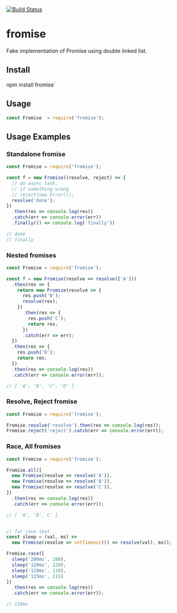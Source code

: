 [![Build Status](https://travis-ci.org/hxxcxxx/fromise.svg?branch=master)](https://travis-ci.org/hxxcxxx/fromise)

# fromise

Fake implementation of Promise using double linked list.

## Install
npm install fromise`

## Usage

```js
const Fromise  = require('fromise');
```

## Usage Examples

### Standalone fromise

```js
const Fromise = require('fromise');

const f = new Fromise((resolve, reject) => {
  // do async task.
  // if something wrong
  // reject(new Error());
  resolve('done');
})
  .then(res => console.log(res))
  .catch(err => console.error(err))
  .finally(() => console.log('finally'))

// done
// finally
```

### Nested fromises

```js
const Fromise = require('fromise');

const f = new Fromise(resolve => resolve(['A']))
  .then(res => {
    return new Fromise(resolve => {
      res.push('B');
      resolve(res);
    })
      .then(res => {
        res.push('C');
        return res;
      })
      .catch(err => err);
  })
  .then(res => {
    res.push('D');
    return res;
  })
  .then(res => console.log(res))
  .catch(err => console.error(err));

// [ 'A', 'B', 'C', 'D' ]
```

### Resolve, Reject fromise
```js
const Fromise = require('fromise');

Fromise.resolve('resolve').then(res => console.log(res));
Fromise.reject('reject').catch(err => console.error(err));
```

### Race, All fromises

```js
const Fromise = require('fromise');

Fromise.all([
  new Fromise(resolve => resolve('A')),
  new Fromise(resolve => resolve('B')),
  new Fromise(resolve => resolve('C')),
])
  .then(res => console.log(res))
  .catch(err => console.error(err));

// [ 'A', 'B', C' ]


// for race test.
const sleep = (val, ms) =>
  new Fromise(resolve => setTimeout(() => resolve(val), ms));

Fromise.race([
  sleep('200ms', 200),
  sleep('120ms', 120),
  sleep('110ms', 110),
  sleep('115ms', 115)
])
  .then(res => console.log(res))
  .catch(err => console.error(err));

// 110ms
```
